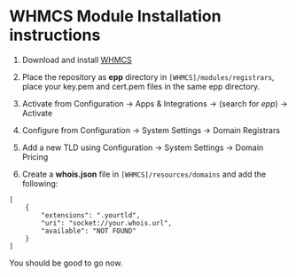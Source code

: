 # WHMCS Module Installation instructions

1. Download and install [WHMCS](https://whmcs.com/)

2. Place the repository as **epp** directory in `[WHMCS]/modules/registrars`, place your key.pem and cert.pem files in the same epp directory.

3. Activate from Configuration -> Apps & Integrations -> (search for _epp_) -> Activate

4. Configure from Configuration -> System Settings -> Domain Registrars

5. Add a new TLD using Configuration -> System Settings -> Domain Pricing

6. Create a **whois.json** file in `[WHMCS]/resources/domains` and add the following:

```
[
    {
        "extensions": ".yourtld",
        "uri": "socket://your.whois.url",
        "available": "NOT FOUND"
    }
]
```

You should be good to go now.
